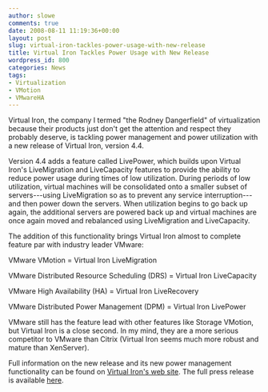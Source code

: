 ```yaml
---
author: slowe
comments: true
date: 2008-08-11 11:19:36+00:00
layout: post
slug: virtual-iron-tackles-power-usage-with-new-release
title: Virtual Iron Tackles Power Usage with New Release
wordpress_id: 800
categories: News
tags:
- Virtualization
- VMotion
- VMwareHA
---
```


Virtual Iron, the company I termed "the Rodney Dangerfield" of virtualization because their products just don't get the attention and respect they probably deserve, is tackling power management and power utilization with a new release of Virtual Iron, version 4.4.

Version 4.4 adds a feature called LivePower, which builds upon Virtual Iron's LiveMigration and LiveCapacity features to provide the ability to reduce power usage during times of low utilization. During periods of low utilization, virtual machines will be consolidated onto a smaller subset of servers---using LiveMigration so as to prevent any service interruption---and then power down the servers. When utilization begins to go back up again, the additional servers are powered back up and virtual machines are once again moved and rebalanced using LiveMigration and LiveCapacity.

The addition of this functionality brings Virtual Iron almost to complete feature par with industry leader VMware:

VMware VMotion = Virtual Iron LiveMigration  

VMware Distributed Resource Scheduling (DRS) = Virtual Iron LiveCapacity  

VMware High Availability (HA) = Virtual Iron LiveRecovery  

VMware Distributed Power Management (DPM) = Virtual Iron LivePower

VMware still has the feature lead with other features like Storage VMotion, but Virtual Iron is a close second. In my mind, they are a more serious competitor to VMware than Citrix (Virtual Iron seems much more robust and mature than XenServer).

Full information on the new release and its new power management functionality can be found on [Virtual Iron's web site](http://www.virtualiron.com/). The full press release is available [here](http://www.virtualiron.com/News-and-Events/News-Releases/index.php?prId=91).
